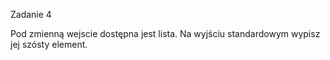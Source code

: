 Zadanie 4

Pod zmienną wejscie dostępna jest lista. Na wyjściu standardowym wypisz jej szósty element.
